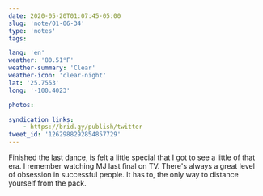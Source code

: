 ```yaml
---
date: 2020-05-20T01:07:45-05:00
slug: 'note/01-06-34'
type: 'notes'
tags:

lang: 'en'
weather: '80.51°F'
weather-summary: 'Clear'
weather-icon: 'clear-night'
lat: '25.7553'
long: '-100.4023'

photos:

syndication_links:
    - https://brid.gy/publish/twitter
tweet_id: '1262988292854857729'
---
```

Finished the last dance, is felt a little special that I got to see a little of that era. I remember watching MJ last final on TV. 
There's always a great level of obsession in successful people. It has to, the only way to distance yourself from the pack.